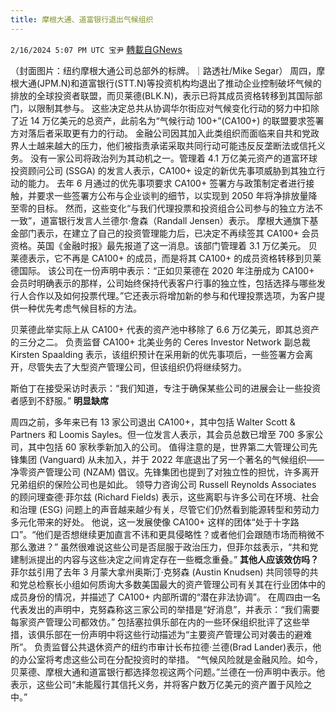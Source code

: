 ```yaml
---
title: 摩根大通、道富银行退出气候组织
---
```

`2/16/2024 5:07 PM UTC 宝尹` [轉載自GNews](https://gnews.org/articles/2316293)

（封面图片：纽约摩根大通公司总部外的标牌。｜路透社/Mike Segar）
周四，摩根大通(JPM.N)和道富银行(STT.N)等投资机构均退出了推动企业控制破坏气候的排放的全球投资者联盟，而贝莱德(BLK.N)，表示已将其成员资格转移到其国际部门，以限制其参与。
这些决定总共从协调华尔街应对气候变化行动的努力中扣除了近 14 万亿美元的总资产，此前名为“气候行动 100+”(CA100+) 的联盟要求签署方对落后者采取更有力的行动。
金融公司因其加入此类组织而面临来自共和党政界人士越来越大的压力，他们被指责承诺采取共同行动可能违反反垄断法或信托义务。
没有一家公司将政治列为其动机之一。管理着 4.1 万亿美元资产的道富环球投资顾问公司 (SSGA) 的发言人表示，CA100+ 设定的新优先事项威胁到其独立行动的能力。
去年 6 月通过的优先事项要求 CA100+ 签署方与政策制定者进行接触，并要求一些签署方公布与企业谈判的细节，以实现到 2050 年将净排放量降至零的目标。
然而，这些变化“与我们代理投票和投资组合公司参与的独立方法不一致”，道富银行发言人兰德尔·詹森（Randall Jensen）表示。
摩根大通旗下基金部门表示，在建立了自己的投资管理能力后，已决定不再续签其 CA100+ 会员资格。英国《金融时报》最先报道了这一消息。该部门管理着 3.1 万亿美元。
贝莱德表示，它不再是 CA100+ 的成员，而是将其 CA100+ 的成员资格转移到贝莱德国际。
该公司在一份声明中表示：“正如贝莱德在 2020 年注册成为 CA100+ 会员时明确表示的那样，公司始终保持代表客户行事的独立性，包括选择与哪些发行人合作以及如何投票代理。”它还表示将增加新的参与和代理投票选项，为客户提供一种优先考虑气候目标的方法。

贝莱德此举实际上从 CA100+ 代表的资产池中移除了 6.6 万亿美元，即其总资产的三分之二。
负责监督 CA100+ 北美业务的 Ceres Investor Network 副总裁 Kirsten Spaalding 表示，该组织预计在采用新的优先事项后，一些签署方会离开，尽管失去了大型资产管理公司，但该组织仍将继续努力。 

斯伯丁在接受采访时表示：“我们知道，专注于确保某些公司的进展会让一些投资者感到不舒服。”
**明显缺席**

周四之前，多年来已有 13 家公司退出 CA100+，其中包括 Walter Scott & Partners 和 Loomis Sayles。但一位发言人表示，其会员总数已增至 700 多家公司，其中包括 60 家秋季新加入的公司。
值得注意的是，世界第二大管理公司先锋集团 (Vanguard) 从未加入，并于 2022 年底退出了另一个著名的气候组织——净零资产管理公司 (NZAM) 倡议。先锋集团也提到了对独立性的担忧，许多离开兄弟组织的保险公司也是如此。
领导力咨询公司 Russell Reynolds Associates 的顾问理查德·菲尔兹 (Richard Fields) 表示，这些离职与许多公司在环境、社会和治理 (ESG) 问题上的声音越来越少有关，尽管它们仍然看到能源转型和劳动力多元化带来的好处。
他说，这一发展使像 CA100+ 这样的团体“处于十字路口”。“他们是否想继续更加直言不讳和更具侵略性？或者他们会跟随市场而稍微不那么激进？”
虽然很难说这些公司是否屈服于政治压力，但菲尔兹表示，“共和党建制派提出的内容与这些决定之间肯定存在一些概念重叠。”
**其他人应该效仿吗？**
菲尔兹引用了去年 3 月蒙大拿州奥斯汀·克努森 (Austin Knudsen) 共同领导的共和党总检察长小组如何质询大多数美国最大的资产管理公司有关其在行业团体中的成员身份的情况，并描述了 CA100+ 内部所谓的“潜在非法协调”。
在周四由一名代表发出的声明中，克努森称这三家公司的举措是“好消息”，并表示：“我们需要每家资产管理公司都效仿。”
包括塞拉俱乐部在内的一些环保组织批评了这些举措，该俱乐部在一份声明中将这些行动描述为“主要资产管理公司对袭击的避难所”。
负责监督公共退休资产的纽约市审计长布拉德·兰德(Brad Lander)表示，他的办公室将考虑这些公司在分配投资时的举措。
“气候风险就是金融风险。如今，贝莱德、摩根大通和道富银行都选择忽视这两个问题。”兰德在一份声明中表示。他表示，这些公司“未能履行其信托义务，并将客户数万亿美元的资产置于风险之中。”





